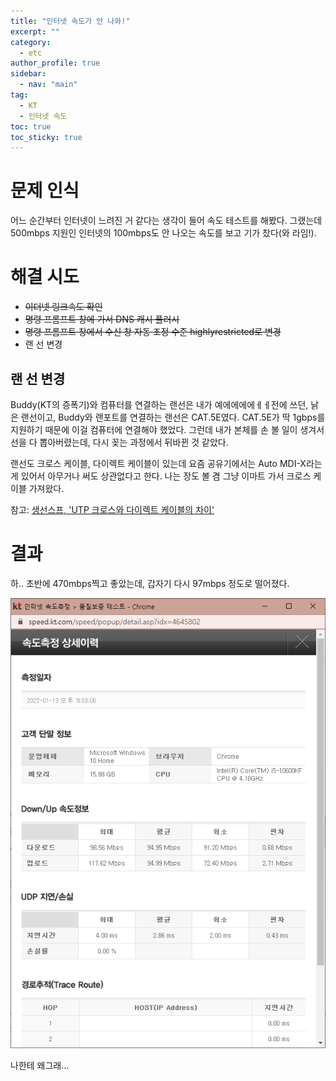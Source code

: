 ```yaml
---
title: "인터넷 속도가 안 나와!"
excerpt: ""
category: 
  - etc
author_profile: true
sidebar:
  - nav: "main" 
tag:
  - KT
  - 인터넷 속도
toc: true
toc_sticky: true
---
```


# 문제 인식
어느 순간부터 인터넷이 느려진 거 같다는 생각이 들어 속도 테스트를 해봤다. 그랬는데 500mbps 지원인 인터넷의 100mbps도 안 나오는 속도를 보고 기가 찼다(와 라임!).

# 해결 시도
- ~~이더넷 링크속도 확인~~
- ~~명령 프롬프트 창에 가서 DNS 캐시 플러시~~
- ~~명령 프롬프트 창에서 수신 창 자동 조정 수준 highlyrestricted로 변경~~
- 랜 선 변경

## 랜 선 변경
Buddy(KT의 증폭기)와 컴퓨터를 연결하는 랜선은 내가 예에에에에ㅔㅔ전에 쓰던, 낡은 랜선이고, Buddy와 랜포트를 연결하는 랜선은 CAT.5E였다. CAT.5E가 딱 1gbps를 지원하기 때문에 이걸 컴퓨터에 연결해야 했었다. 그런데 내가 본체를 손 볼 일이 생겨서 선을 다 뽑아버렸는데, 다시 꽂는 과정에서 뒤바뀐 것 같았다.

랜선도 크로스 케이블, 다이렉트 케이블이 있는데 요즘 공유기에서는 Auto MDI-X라는 게 있어서 아무거나 써도 상관없다고 한다. 나는 장도 볼 겸 그냥 이마트 가서 크로스 케이블 가져왔다.

참고: [생선스프, 'UTP 크로스와 다이렉트 케이블의 차이'](https://sengsung.tistory.com/39)

# 결과
하.. 초반에 470mbps찍고 좋았는데, 갑자기 다시 97mbps 정도로 떨어졌다. 

![speed_test](/assets/images/page/etc/2022-01-13_speed_test1.png)

나한테 왜그래...
